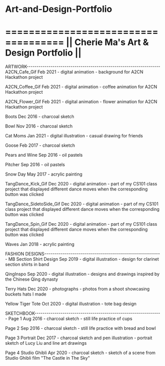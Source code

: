 # Art-and-Design-Portfolio
  ====================================
|| Cherie Ma's Art & Design Portfolio ||
  ====================================

ARTWORK-------------------------------------------------------------------
  A2CN_Cafe_Gif                                               Feb 2021
    - digital animation
    - background for A2CN Hackathon project
    
  A2CN_Coffee_Gif                                             Feb 2021
    - digital animation
    - coffee animation for A2CN Hackathon project
    
  A2CN_Flower_Gif                                             Feb 2021
    - digital animation
    - flower animation for A2CN Hackathon project
  
  Boots                                                       Dec 2016
    - charcoal sketch                                         
  
  Bowl                                                        Nov 2016
    - charcoal sketch
  
  Cat Moms                                                    Jan 2021
    - digital illustration
    - casual drawing for friends
  
  Goose                                                       Feb 2017
    - charcoal sketch
  
  Pears and Wine                                              Sep 2016
    - oil pastels
  
  Pitcher                                                     Sep 2016
    - oil pastels
  
  Snow Day                                                    May 2017
    - acrylic painting
  
  TangDance_Kick_Gif                                          Dec 2020
    - digital animation
    - part of my CS101 class project that displayed different
      dance moves when the corresponding button was clicked
  
  TangDance_SidetoSide_Gif                                    Dec 2020
    - digital animation
    - part of my CS101 class project that displayed different
      dance moves when the corresponding button was clicked
  
  TangDance_Spin_Gif                                          Dec 2020
    - digital animation
    - part of my CS101 class project that displayed different
      dance moves when the corresponding button was clicked
  
  Waves                                                       Jan 2018
    - acrylic painting



FASHION DESIGNS-----------------------------------------------------------
  MB Section Shirt Design                                     Sep 2019
    - digital illustration
    - design for clarinet section shirts in band
  
  QingInspo                                                   Sep 2020
    - digital illustration
    - designs and drawings inspired by the Chinese Qing dynasty
    
  Terry Hats                                                  Dec 2020
    - photographs
    - photos from a shoot showcasing buckets hats I made
  
  Yellow Tiger Tote                                           Oct 2020
    - digital illustration
    - tote bag design



SKETCHBOOK----------------------------------------------------------------
  Page 1                                                      Aug 2016
    - charcoal sketch
    - still life practice of cups
  
  Page 2                                                      Sep 2016
    - charcoal sketch
    - still life practice with bread and bowl
  
  Page 3 Portrait                                             Dec 2017
    - charcoal sketch and pen illustration
    - portrait sketch of Lucy Liu and line art drawings
  
  Page 4 Studio Ghibli                                        Apr 2020
    - charcoal sketch
    - sketch of a scene from Studio Ghibli film "The Castle in The Sky"
